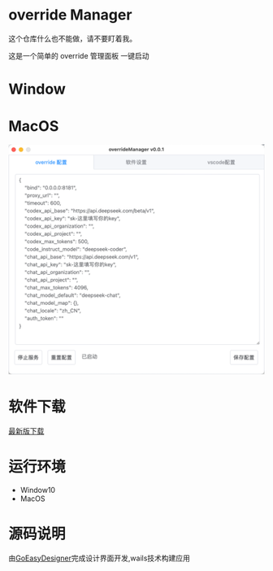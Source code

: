 # override Manager

这个仓库什么也不能做，请不要盯着我。

这是一个简单的 override 管理面板 一键启动

# Window

# MacOS
![image-20240807232923351](./assets/image-20240807232923351.png)

# 软件下载

[最新版下载](https://github.com/duolabmeng6/overrideManager/releases)

# 运行环境

* Window10
* MacOS

# 源码说明
由[GoEasyDesigner](https://github.com/duolabmeng6/GoEasyDesigner)完成设计界面开发,wails技术构建应用
